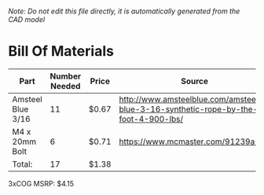 ###### Note: Do not edit this file directly, it is automatically generated from the CAD model 
# Bill Of Materials 
 |Part|Number Needed|Price|Source| 
 |----|----------|-----|-----|
|Amsteel Blue 3/16|11|$0.67|http://www.amsteelblue.com/amsteel-blue-3-16-synthetic-rope-by-the-foot-4-900-lbs/|
|M4 x 20mm Bolt|6|$0.71|https://www.mcmaster.com/91239a152|
|Total: |17|$1.38| |

 3xCOG MSRP: $4.15